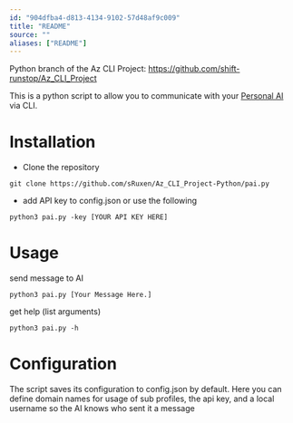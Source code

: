 ```yaml
---
id: "904dfba4-d813-4134-9102-57d48af9c009"
title: "README"
source: ""
aliases: ["README"]
---
```

Python branch of the Az CLI Project: https://github.com/shift-runstop/Az_CLI_Project

This is a python script to allow you to communicate with your [Personal AI](https://personal.ai) via CLI.

# Installation
* Clone the repository
```
git clone https://github.com/sRuxen/Az_CLI_Project-Python/pai.py
```
* add API key to config.json or use the following
```
python3 pai.py -key [YOUR API KEY HERE]
```

# Usage
send message to AI

``
python3 pai.py [Your Message Here.]
``

get help (list arguments)

``
python3 pai.py -h
``

# Configuration
The script saves its configuration to config.json by default.
Here you can define domain names for usage of sub profiles, the api key, and a local username so the AI knows who sent it a message


